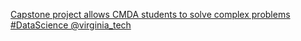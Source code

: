 [Capstone project allows CMDA students to solve complex problems   #DataScience   @virginia_tech](https://qi.tc/qi/115369)